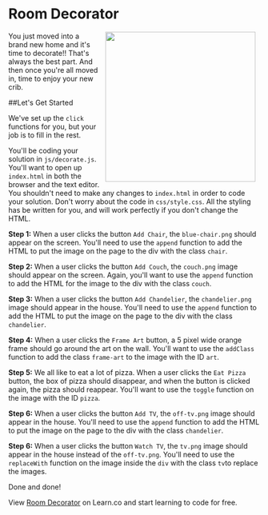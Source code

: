 # Room Decorator

<img src="https://s3.amazonaws.com/after-school-assets/decorate.jpg" width="300px" align="right" hspace="10">

You just moved into a brand new home and it's time to decorate!! That's always the best part. And then once you're all moved in, time to enjoy your new crib.

##Let's Get Started

We've set up the `click` functions for you, but your job is to fill in the rest.

You'll be coding your solution in `js/decorate.js`. You'll want to open up `index.html` in both the browser and the text editor. You shouldn't need to make any changes to `index.html` in order to code your solution. Don't worry about the code in `css/style.css`. All the styling has be written for you, and will work perfectly if you don't change the HTML.

**Step 1:** When a user clicks the button `Add Chair`, the `blue-chair.png` should appear on the screen. You'll need to use the `append` function to add the HTML to put the image on the page to the div with the class `chair`.

**Step 2:** When a user clicks the button `Add Couch`, the `couch.png` image should appear on the screen. Again, you'll want to use the `append` function to add the HTML for the image to the div with the class `couch`.

**Step 3:** When a user clicks the button `Add Chandelier`, the `chandelier.png` image should appear in the house. You'll need to use the `append` function to add the HTML to put the image on the page to the div with the class `chandelier`.

**Step 4:** When a user clicks the `Frame Art` button, a 5 pixel wide orange frame should go around the art on the wall. You'll want to use the `addClass` function to add the class `frame-art` to the image with the ID `art`.

**Step 5:** We all like to eat a lot of pizza. When a user clicks the `Eat Pizza` button, the box of pizza should disappear, and when the button is clicked again, the pizza should reappear. You'll want to use the `toggle` function on the image with the ID `pizza`.

**Step 6:**  When a user clicks the button `Add TV`, the `off-tv.png` image should appear in the house. You'll need to use the `append` function to add the HTML to put the image on the page to the div with the class `chandelier`.

**Step 6:**  When a user clicks the button `Watch TV`, the `tv.png` image should appear in the house instead of the `off-tv.png`. You'll need to use the `replaceWith` function on the image inside the `div` with the class `tv`to replace the images.

Done and done! 
<p data-visibility='hidden'>View <a href='https://learn.co/lessons/hs-intro-web-design-decorate-room' title='Room Decorator'>Room Decorator</a> on Learn.co and start learning to code for free.</p>
